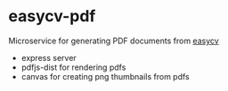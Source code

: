 # easycv-pdf

Microservice for generating PDF documents from [easycv](https://www.easycv.vercel.app)

- express server
- pdfjs-dist for rendering pdfs
- canvas for creating png thumbnails from pdfs